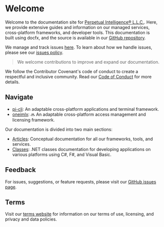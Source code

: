 # Welcome
Welcome to the documentation site for [Perpetual Intelligence&reg; L.L.C.](https://perpetualintelligence.com/). Here, we provide extensive guides and information on our managed services, cross-platform frameworks, and developer tools. This documentation is built using docfx, and the source is available in our [GitHub repository](https://github.com/perpetualintelligence/docs).

We manage and track issues [here](https://github.com/perpetualintelligence/docs/issues). To learn about how we handle issues, please see our [issues policy](https://terms.perpetualintelligence.com/articles/issues_policy.html).

> We welcome contributions to improve and expand our documentation.

We follow the Contributor Covenant's code of conduct to create a respectful and inclusive community. Read our [Code of Conduct](https://terms.perpetualintelligence.com/articles/CODE_OF_CONDUCT.html) for more details.

## Navigate
- [pi-cli](articles/picli/intro.md): An adaptable cross-platform applications and terminal framework.
- [oneimlx](https://github.com/perpetualintelligence/oneimlx): :soon: An adaptable cross-platform access management and licensing framework.

Our documentation is divided into two main sections:
- [Articles](articles/intro.md): Conceptual documentation for all our frameworks, tools, and services.
- [Classes](api/index.md): .NET classes documentation for developing applications on various platforms using C#, F#, and Visual Basic.

## Feedback
For issues, suggestions, or feature requests, please visit our [GitHub issues page](https://github.com/perpetualintelligence/docs/issues).

## Terms
Visit our [terms website](https://terms.perpetualintelligence.com/) for information on our terms of use, licensing, and privacy and data policies.
